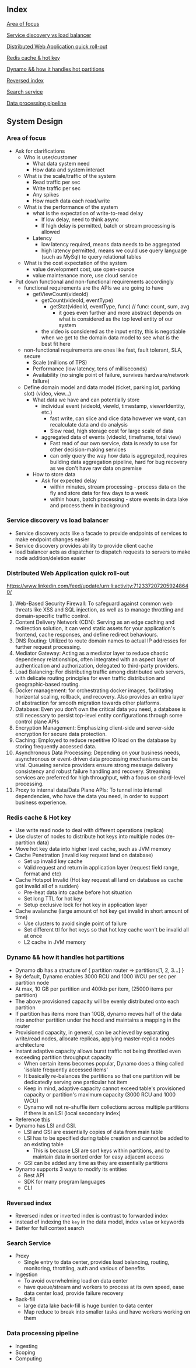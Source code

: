 ## Index
[Area of focus](https://github.com/Danny7226/LearningSummary/blob/main/systemdesign/README.md#area-of-focus)

[Service discovery vs load balancer](https://github.com/Danny7226/LearningSummary/blob/main/systemdesign/README.md#service-discovery-vs-load-balancer)

[Distributed Web Application quick roll-out](https://github.com/Danny7226/LearningSummary/blob/main/systemdesign/README.md#distributed-web-application-quick-roll-out)

[Redis cache & hot key](https://github.com/Danny7226/LearningSummary/blob/main/systemdesign/README.md#redis-cache--hot-key)

[Dynamo && how it handles hot partitions](https://github.com/Danny7226/LearningSummary/blob/main/systemdesign/README.md#dynamo--how-it-handles-hot-partitions)

[Reversed index](https://github.com/Danny7226/LearningSummary/blob/main/systemdesign/README.md#reversed-index)

[Search service](https://github.com/Danny7226/LearningSummary/blob/main/systemdesign/README.md#search-service)

[Data processing pipeline](https://github.com/Danny7226/LearningSummary/blob/main/systemdesign/README.md#data-processing-pipeline)

## System Design
### Area of focus
* Ask for clarifications
  * Who is user/customer
    * What data system need
    * How data and system interact
  * What is the scale/traffic of the system
    * Read traffic per sec
    * Write traffic per sec
    * Any spikes
    * How much data each read/write
  * What is the performance of the system
    * what is the expectation of write-to-read delay
      * If low delay, need to think async
      * If high delay is permitted, batch or stream processing is allowed
    * Latency
      * low latency required, means data needs to be aggregated
      * high latency permitted, means we could use query language (such as MySql) to query relational tables
  * What is the cost expectation of the system
    * value development cost, use open-source
    * value maintenance more, use cloud service
* Put down functional and non-functional requirements accordingly
  * functional requirements are the APIs we are going to have
    * getViewCount(videoId)
      * getCount(videoId, eventType)
        * getStat(videoId, eventType, func) // func: count, sum, avg
          * it goes even further and more abstract depends on what is considered as the top level entity of our system
      * the video is considered as the input entity, this is negotiable when we get to the domain data model to see what is the best fit here
  * non-functional requirements are ones like fast, fault tolerant, SLA, secure
    * Scale (millions of TPS)
    * Performance (low latency, tens of milliseconds)
    * Availability (no single point of failure, survives hardware/network failure)
  * Define domain model and data model (ticket, parking lot, parking slot) (video, view...)
    * What data we have and can potentially store
      * individual event (videoId, viewId, timestamp, viewerIdentity, etc.)
        * fast write, can slice and dice data however we want, can recalculate data and do analysis
        * Slow read, high storage cost for large scale of data
      * aggregated data of events (videoId, timeframe, total view)
        * Fast read of our own service, data is ready to use for other decision-making services
        * can only query the way how data is aggregated, requires building data aggregation pipeline, hard for bug recovery as we don't have raw data on premise
    * How to store data
      * Ask for expected delay
        * within minutes, stream processing - process data on the fly and store data for few days to a week
        * within hours, batch processing - store events in data lake and process them in background

### Service discovery vs load balancer
* Service discovery acts like a facade to provide endpoints of services to make endpoint changes easier
* Service discovery provides ability to provide client cache
* load balancer acts as dispatcher to dispatch requests to servers to make node addition/deletion easier

### Distributed Web Application quick roll-out
https://www.linkedin.com/feed/update/urn:li:activity:7123372072059248640/
1. Web-Based Security Firewall: To safeguard against common web threats like XSS and SQL injection, as well as to manage throttling and domain-specific traffic control.
2. Content Delivery Network (CDN): Serving as an edge caching and redirection solution, it can vend static assets for your application's frontend, cache responses, and define redirect behaviours.
3. DNS Routing: Utilized to route domain names to actual IP addresses for further request processing.
4. Mediator Gateway: Acting as a mediator layer to reduce chaotic dependency relationships, often integrated with an aspect layer of authentication and authorization, delegated to third-party providers.
5. Load Balancing: For distributing traffic among distributed web servers, with delicate routing principles for even traffic distribution and geographic-based routing.
6. Docker management: for orchestrating docker images, facilitating horizontal scaling, rollback, and recovery. Also provides an extra layer of abstraction for smooth migration towards other platforms.
7. Database: Even you don’t own the critical data you need, a database is still necessary to persist top-level entity configurations through some control plane APIs
8. Encryption Management: Emphasizing client-side and server-side encryption for secure data protection.
9. Caching: Employed to reduce repetitive IO load on the database by storing frequently accessed data.
10. Asynchronous Data Processing: Depending on your business needs, asynchronous or event-driven data processing mechanisms can be vital. Queueing service providers ensure strong message delivery consistency and robust failure handling and recovery. Streaming services are preferred for high throughput, with a focus on shard-level processing.
11. Proxy to internal data/Data Plane APIs: To tunnel into internal dependencies, who have the data you need, in order to support business experience.

### Redis cache & Hot key
* Use write read node to deal with different operations (replica)
* Use cluster of nodes to distribute hot keys into multiple nodes (re-partition data)
* Move hot key data into higher level cache, such as JVM memory
* Cache Penetration (invalid key request land on database)
  * Set up invalid key cache
  * Valid request and return in application layer (request field range, format and etc)
* Cache Hotspot Invalid (Hot key request all land on database as cache got invalid all of a sudden)
  * Pre-heat data into cache before hot situation
  * Set long TTL for hot key
  * Setup exclusive lock for hot key in application layer
* Cache avalanche (large amount of hot key get invalid in short amount of time)
  * Use clusters to avoid single point of failure
  * Set different ttl for hot keys so that hot key cache won't be invalid all at once
  * L2 cache in JVM memory


### Dynamo && how it handles hot partitions
* Dynamo db has a structure of { partition router => partitions[1, 2, 3...] }
* By default, Dynamo enables 3000 RCU and 1000 WCU per sec per partition node
* At max, 10 GB per partition and 400kb per item, (25000 items per partition)
* The above provisioned capacity will be evenly distributed onto each partition
* If partition has items more than 10GB, dynamo moves half of the data into another partition under the hood and maintains a mapping in the router
* Provisioned capacity, in general, can be achieved by separating write/read nodes, allocate replicas, applying master-replica nodes architecture
* Instant adaptive capacity allows burst traffic not being throttled even exceeding partition throughput capacity
  * When certain items becomes popular, Dynamo does a thing called 'isolate frequently accessed items'
  * It basically re-balances the partitions so that one partition will be dedicatedly serving one particular hot item
  * Keep in mind, adaptive capacity cannot exceed table's provisioned capacity or partition's maximum capacity (3000 RCU and 1000 WCU)
  * Dynamo will not re-shuffle item collections across multiple partitions if there is an LSI (local secondary index)
* Reference [this](https://deeptimittalblogger.medium.com/dynamodb-data-partitioning-is-the-secret-sauce-c810eb9f80ca)
* Dynamo has LSI and GSI.
  * LSI and GSI are essentially copies of data from main table
  * LSI has to be specified during table creation and cannot be added to an existing table
    * This is because LSI are sort keys within partitions, and to maintain data in sorted order for easy adjacent access
  * GSI can be added any time as they are essentially partitions
* Dynamo supports 3 ways to modify its entities
  * Rest API
  * SDK for many program languages
  * CLI

### Reversed index
* Reversed index or inverted index is contrast to forwarded index
* instead of indexing the `key` in the data model, index `value` or keywords
* Better for full context search

### Search Service
* Proxy
    * Single entry to data center, provides load balancing, routing, monitoring, throttling, auth and various of benefits
* Ingestion
    * To avoid overwhelming load on data center
    * have queue/stream and workers to process at its own speed, ease data center load, provide failure recovery
* Back-fill
    * large data lake back-fill is huge burden to data center
    * Map reduce to break into smaller tasks and have workers working on them

### Data processing pipeline
* Ingesting
* Scoping
* Computing
